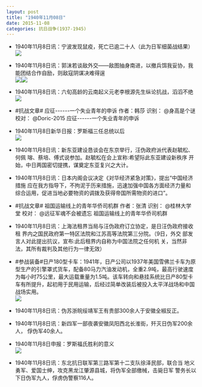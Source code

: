 ```yaml
---
layout: post
title: "1940年11月08日"
date: 2015-11-08
categories: 抗日战争(1937-1945)
---
```


<meta name="referrer" content="no-referrer" />

- 1940年11月8日讯：宁波发现鼠疫，死亡已逾二十人（此为日军细菌战结果） <br/><img src="https://ww3.sinaimg.cn/large/aca367d8jw1extzj0jcjrj20iv05yabr.jpg" />

- 1940年11月8日讯：郭沫若谈敌外交——敌图抽身南进，以撤兵饵我妥协，我能团结合作自励，则敌寇阴谋决难得逞 <br/><img src="https://ww4.sinaimg.cn/large/aca367d8jw1extxsr4q7ej20or0bxmzx.jpg" /><img src="https://ww1.sinaimg.cn/large/aca367d8jw1extxsr0wlij2090061aak.jpg" />

- 1940年11月8日讯：六旬高龄的云南起义元老李根源先生纵论抗战，滔滔不绝 <br/><img src="https://ww3.sinaimg.cn/large/aca367d8jw1extw2oskm7j20nu0hswhx.jpg" />

- #抗战文章# 应征------一个失业青年的申诉 作者：韩莎 识别： @身高是个谜 校对： @Doric-2015 应征------一个失业青年的申诉 

- 1940年11月8日新华日报：罗斯福三任总统以后 <br/><img src="https://ww3.sinaimg.cn/large/aca367d8jw1extucfxkzij212h0h5wkd.jpg" />

- 1940年11月8日讯：新东亚建设恳谈会在东京举行，汪伪政府派代表赵毓松、何佩 瑢、蔡培、傅式说参加。赵毓松在会上宣称:希望际此东亚建设新秩序 开始，中日两国密切提携，谋奠定东亚复兴之大计。 

- 1940年11月8日讯：日本内阁会议决定《对华经济紧急对策》，提出“中国经济措施 应在我方指导下，不拘泥于历来措施，迅速加强中国各方面经济力量和 综合运用，促进当地必要物资的调拨及获得帝国所需物资的进口”。 

- #抗战文章# 祖国运输线上的青年华侨司机群 作者：张清 识别： @桂林大学堂 校对： @远征军魂不会被遗忘 祖国运输线上的青年华侨司机群 

- 1940年11月8日讯：上海法租界当局与汪伪政府订立协定，是日汪伪政府接收租 界内之国民政府第一特区法院和江苏高等法院第三分院。（9日，外交 部发言人对此提出抗议，宣布:此后租界内自称为中国法院之任何机 关，当然非法，其所有裁判及其他行为一律无效） 

- #参战装备#日产180型卡车：1941年，日产公司以1937年美国雪佛兰卡车为原型生产的引擎罩式货车，配备80马力汽油发动机，全重2.9吨，最高行驶速度为每小时75公里，最大运载重量为1.5吨。该车转向和悬挂系统比日产80型卡车有所提升，起初用于民用运输，后经过简单改装后被投入太平洋战场和中国战场实用。 <br/><img src="https://ww4.sinaimg.cn/large/aca367d8jw1extc4zb57wj20dw0g4gp4.jpg" />

- 1940年11月8日讯：伪苏浙皖绥靖军王有贵部300余人于安徽全椒反正。 

- 1940年11月8日讯：新四军一部夜袭安徽凤阳西北长淮街，歼灭日伪军200余人， 俘伪军40余人。 

- 1940年11月8日申报：罗斯福氏胜利的意义 <br/><img src="https://ww2.sinaimg.cn/large/aca367d8jw1ext7s03dlcj20sk0y1twl.jpg" />

- 1940年11月8日讯：东北抗日联军第三路军第十二支队徐泽民部，联合当 地义勇军、爱国士绅，攻克黑龙江肇源县城，将伪军全部缴械，击毙日军 警务长以下日伪军九人，俘虏伪警察116人。 

